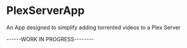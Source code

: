 # PlexServerApp
An App designed to simplify adding torrented videos to a Plex Server

------WORK IN PROGRESS--------
